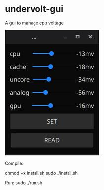 # undervolt-gui
A gui to manage cpu voltage

![Alt text](pics/demo1.png?raw=true "Sample")

Compile:

chmod +x install.sh
sudo ./install.sh

Run:
sudo ./run.sh






